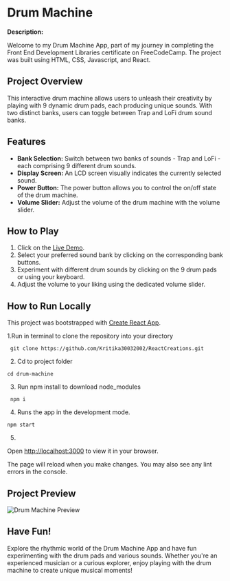 # Drum Machine

**Description:**

Welcome to my Drum Machine App, part of my journey in completing the Front End Development Libraries certificate on FreeCodeCamp. The project was built using HTML, CSS, Javascript, and React.

## Project Overview

This interactive drum machine allows users to unleash their creativity by playing with 9 dynamic drum pads, each producing unique sounds. With two distinct banks, users can toggle between Trap and LoFi drum sound banks.

## Features

- **Bank Selection:** Switch between two banks of sounds - Trap and LoFi - each comprising 9 different drum sounds.
- **Display Screen:** An LCD screen visually indicates the currently selected sound.
- **Power Button:** The power button allows you to control the on/off state of the drum machine.
- **Volume Slider:** Adjust the volume of the drum machine with the volume slider.

## How to Play

1. Click on the [Live Demo](https://codepen.io/isaiahflorida/pen/WNPgOXq).
2. Select your preferred sound bank by clicking on the corresponding bank buttons.
3. Experiment with different drum sounds by clicking on the 9 drum pads or using your keyboard.
4. Adjust the volume to your liking using the dedicated volume slider.

## How to Run Locally

This project was bootstrapped with [Create React App](https://github.com/facebook/create-react-app).

1.Run in terminal to clone the repository into your directory
```
 git clone https://github.com/Kritika30032002/ReactCreations.git
```
2. Cd to project folder
```
cd drum-machine
```
3. Run npm install to download node_modules
```
 npm i
```

4. Runs the app in the development mode.
```
npm start
```

5.
Open [http://localhost:3000](http://localhost:3000) to view it in your browser.

The page will reload when you make changes.
You may also see any lint errors in the console.

## Project Preview

![Drum Machine Preview](https://i.postimg.cc/fL4MXgyk/1701613500426.jpg)

## Have Fun!

Explore the rhythmic world of the Drum Machine App and have fun experimenting with the drum pads and various sounds. Whether you're an experienced musician or a curious explorer, enjoy playing with the drum machine to create unique musical moments!